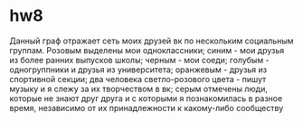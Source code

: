 # hw8
Данный граф отражает сеть моих друзей вк по нескольким социальным группам. Розовым выделены мои одноклассники; синим - мои друзья из более ранних выпусков школы; черным - мои соеди; голубым - одногруппники и друзья из университета; оранжевым - друзья из спортивной секции; два человека светло-розового цвета - пишут музыку и я слежу за их творчеством в вк; серым отмечены люди, которые не знают друг друга и с которыми я познакомилась в разное время, независимо от их принадлежности к какому-либо сообществу
